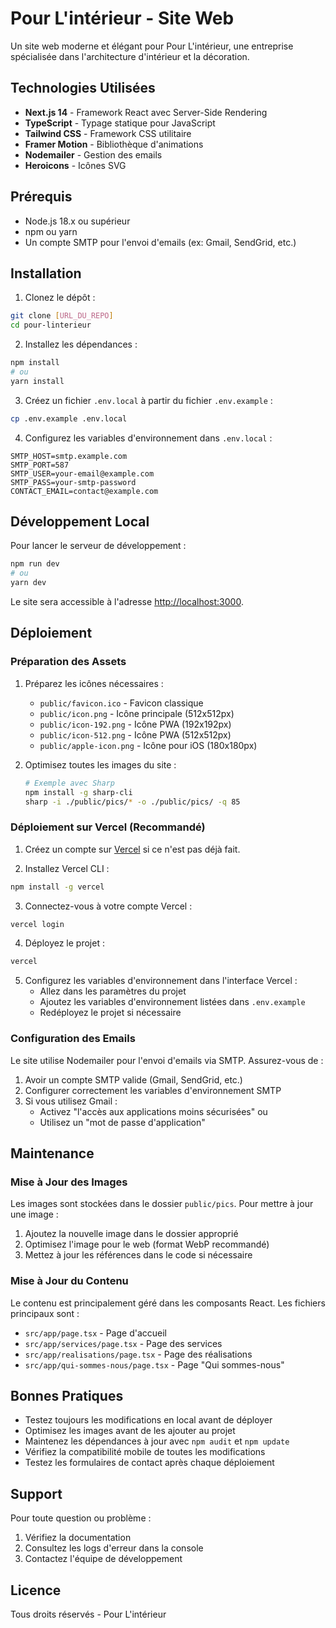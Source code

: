 # Pour L'intérieur - Site Web

Un site web moderne et élégant pour Pour L'intérieur, une entreprise spécialisée dans l'architecture d'intérieur et la décoration.

## Technologies Utilisées

- **Next.js 14** - Framework React avec Server-Side Rendering
- **TypeScript** - Typage statique pour JavaScript
- **Tailwind CSS** - Framework CSS utilitaire
- **Framer Motion** - Bibliothèque d'animations
- **Nodemailer** - Gestion des emails
- **Heroicons** - Icônes SVG

## Prérequis

- Node.js 18.x ou supérieur
- npm ou yarn
- Un compte SMTP pour l'envoi d'emails (ex: Gmail, SendGrid, etc.)

## Installation

1. Clonez le dépôt :

```bash
git clone [URL_DU_REPO]
cd pour-linterieur
```

2. Installez les dépendances :

```bash
npm install
# ou
yarn install
```

3. Créez un fichier `.env.local` à partir du fichier `.env.example` :

```bash
cp .env.example .env.local
```

4. Configurez les variables d'environnement dans `.env.local` :

```env
SMTP_HOST=smtp.example.com
SMTP_PORT=587
SMTP_USER=your-email@example.com
SMTP_PASS=your-smtp-password
CONTACT_EMAIL=contact@example.com
```

## Développement Local

Pour lancer le serveur de développement :

```bash
npm run dev
# ou
yarn dev
```

Le site sera accessible à l'adresse [http://localhost:3000](http://localhost:3000).

## Déploiement

### Préparation des Assets

1. Préparez les icônes nécessaires :
   - `public/favicon.ico` - Favicon classique
   - `public/icon.png` - Icône principale (512x512px)
   - `public/icon-192.png` - Icône PWA (192x192px)
   - `public/icon-512.png` - Icône PWA (512x512px)
   - `public/apple-icon.png` - Icône pour iOS (180x180px)

2. Optimisez toutes les images du site :

   ```bash
   # Exemple avec Sharp
   npm install -g sharp-cli
   sharp -i ./public/pics/* -o ./public/pics/ -q 85
   ```

### Déploiement sur Vercel (Recommandé)

1. Créez un compte sur [Vercel](https://vercel.com) si ce n'est pas déjà fait.

2. Installez Vercel CLI :

```bash
npm install -g vercel
```

3. Connectez-vous à votre compte Vercel :

```bash
vercel login
```

4. Déployez le projet :

```bash
vercel
```

5. Configurez les variables d'environnement dans l'interface Vercel :
   - Allez dans les paramètres du projet
   - Ajoutez les variables d'environnement listées dans `.env.example`
   - Redéployez le projet si nécessaire

### Configuration des Emails

Le site utilise Nodemailer pour l'envoi d'emails via SMTP. Assurez-vous de :

1. Avoir un compte SMTP valide (Gmail, SendGrid, etc.)
2. Configurer correctement les variables d'environnement SMTP
3. Si vous utilisez Gmail :
   - Activez "l'accès aux applications moins sécurisées" ou
   - Utilisez un "mot de passe d'application"

## Maintenance

### Mise à Jour des Images

Les images sont stockées dans le dossier `public/pics`. Pour mettre à jour une image :

1. Ajoutez la nouvelle image dans le dossier approprié
2. Optimisez l'image pour le web (format WebP recommandé)
3. Mettez à jour les références dans le code si nécessaire

### Mise à Jour du Contenu

Le contenu est principalement géré dans les composants React. Les fichiers principaux sont :

- `src/app/page.tsx` - Page d'accueil
- `src/app/services/page.tsx` - Page des services
- `src/app/realisations/page.tsx` - Page des réalisations
- `src/app/qui-sommes-nous/page.tsx` - Page "Qui sommes-nous"

## Bonnes Pratiques

- Testez toujours les modifications en local avant de déployer
- Optimisez les images avant de les ajouter au projet
- Maintenez les dépendances à jour avec `npm audit` et `npm update`
- Vérifiez la compatibilité mobile de toutes les modifications
- Testez les formulaires de contact après chaque déploiement

## Support

Pour toute question ou problème :

1. Vérifiez la documentation
2. Consultez les logs d'erreur dans la console
3. Contactez l'équipe de développement

## Licence

Tous droits réservés - Pour L'intérieur
